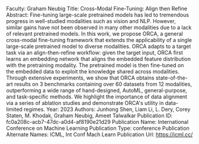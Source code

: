 Faculty: Graham Neubig
Title: Cross-Modal Fine-Tuning: Align then Refine
Abstract: Fine-tuning large-scale pretrained models has led to tremendous progress in well-studied modalities such as vision and NLP. However, similar gains have not been observed in many other modalities due to a lack of relevant pretrained models. In this work, we propose ORCA, a general cross-modal fine-tuning framework that extends the applicability of a single large-scale pretrained model to diverse modalities. ORCA adapts to a target task via an align-then-refine workflow: given the target input, ORCA first learns an embedding network that aligns the embedded feature distribution with the pretraining modality. The pretrained model is then fine-tuned on the embedded data to exploit the knowledge shared across modalities. Through extensive experiments, we show that ORCA obtains state-of-the-art results on 3 benchmarks containing over 60 datasets from 12 modalities, outperforming a wide range of hand-designed, AutoML, general-purpose, and task-specific methods. We highlight the importance of data alignment via a series of ablation studies and demonstrate ORCA's utility in data-limited regimes.
Year: 2023
Authors: Junhong Shen, Liam Li, L. Dery, Corey Staten, M. Khodak, Graham Neubig, Ameet Talwalkar
Publication ID: fc0a208c-acb7-47dc-a0d4-af8190e21d29
Publication Name: International Conference on Machine Learning
Publication Type: conference
Publication Alternate Names: ICML, Int Conf Mach Learn
Publication Url: https://icml.cc/
